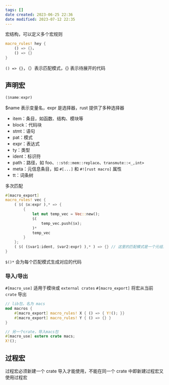 ```yaml
---
tags: []
date created: 2023-06-25 22:36
date modified: 2023-07-12 22:35
---
```

宏结构，可以定义多个宏规则
```rust
macro_rules! hey {
	() => {}，
	() => {}
}
```

`() => {}`，（）表示匹配模式，{} 表示待展开的代码

## 声明宏

```rust
($name:expr)
```

$name 表示变量名，expr 是选择器，rust 提供了多种选择器

- item：条目，如函数、结构、模块等
- block：代码块
- stmt：语句
- pat：模式
- expr：表达式
- ty：类型
- ident：标识符
- path：路径，如 foo、`::std::mem::replace`、`transmute::<_,int>`
- meta：元信息条目，如 `#[...]` 和 `#![rust macro]` 属性
- tt：词条树

多次匹配
```rust
#[macro_export]
macro_rules! vec {
	( $( $x:expr ),* => {
		{
			let mut temp_vec = Vec::new();
			$(
				temp_vec.push($x);
			)*
			temp_vec
		}
	};
	( $( ($var1:ident, $var2:expr) ),* ) => {} // 这里的匹配模式是一个元组，内含两个变量
}
```

`$()*` 会为每个匹配模式生成对应的代码

### 导入/导出

`#[macro_use]` 适用于模块或 `external crates`
`#[macro_export]` 将宏从当前 `crate` 导出
```rust
// lib包，名为 macs
mod macros {
	#[macro_export] macro_rules! X { () => { Y!(); }}
	#[macro_export] macro_rules! Y { () => {} }
}

// 另一个crate，导入macs包
#[macro_use] extern crate macs;
X!();
```

## 过程宏

过程宏必须新建一个 crate 导入才能使用，不能在同一个 crate 中即新建过程宏又使用过程宏